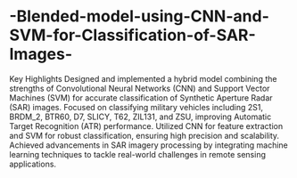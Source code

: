 # -Blended-model-using-CNN-and-SVM-for-Classification-of-SAR-Images-
Key Highlights
Designed and implemented a hybrid model combining the strengths of Convolutional Neural Networks (CNN) and Support Vector Machines (SVM) for accurate classification of Synthetic Aperture Radar (SAR) images.
Focused on classifying military vehicles including 2S1, BRDM_2, BTR60, D7, SLICY, T62, ZIL131, and ZSU, improving Automatic Target Recognition (ATR) performance.
Utilized CNN for feature extraction and SVM for robust classification, ensuring high precision and scalability.
Achieved advancements in SAR imagery processing by integrating machine learning techniques to tackle real-world challenges in remote sensing applications.
